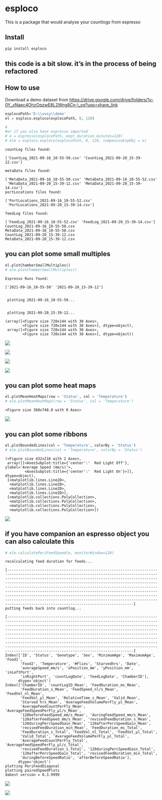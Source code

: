 esploco
================

<!-- WARNING: THIS FILE WAS AUTOGENERATED! DO NOT EDIT! -->

This is a package that would analyse your countlogs from espresso

## Install

``` sh
pip install esploco
```

## this code is a bit slow. it’s in the process of being refactored

## How to use

Download a demo dataset from
https://drive.google.com/drive/folders/1v-0Y_xNaec4OhzOqzwE8L2Wng8Cn-\_vq?usp=share_link

``` python
esplocoPath='D:\\xusy\\demo'
el = esploco.esploco(esplocoPath, 0, 120)

#
#or if you also have espresso imported 
# e = espresso(esplocoPath, expt_duration_minutes=120)
# ele = esploco.esploco(esplocoPath, 0, 120, companionEspObj = e)
```

    countLog files found: 

    ['CountLog_2021-09-16_10-55-50.csv' 'CountLog_2021-09-20_15-39-12.csv']

    metaData files found: 

    ['MetaData_2021-09-16_10-55-50.csv' 'MetaData_2021-09-16_10-55-52.csv'
     'MetaData_2021-09-20_15-39-12.csv' 'MetaData_2021-09-20_15-39-14.csv']
    portLocations files found: 

    ['PortLocations_2021-09-16_10-55-52.csv'
     'PortLocations_2021-09-20_15-39-14.csv']

    feedLog files found: 

    ['FeedLog_2021-09-16_10-55-52.csv' 'FeedLog_2021-09-20_15-39-14.csv']
    CountLog_2021-09-16_10-55-50.csv
    MetaData_2021-09-16_10-55-50.csv
    CountLog_2021-09-20_15-39-12.csv
    MetaData_2021-09-20_15-39-12.csv

## you can plot some small multiples

``` python
el.plotChamberSmallMultiples()
# ele.plotChamberSmallMultiples()
```

    Espresso Runs found:

    ['2021-09-16_10-55-50' '2021-09-20_15-39-12']


     plotting 2021-09-16_10-55-50...


     plotting 2021-09-20_15-39-12...

    (array([<Figure size 720x144 with 30 Axes>,
            <Figure size 720x144 with 30 Axes>], dtype=object),
     array([<Figure size 720x144 with 30 Axes>,
            <Figure size 720x144 with 30 Axes>], dtype=object))

![](index_files/figure-commonmark/cell-3-output-3.png)

![](index_files/figure-commonmark/cell-3-output-4.png)

![](index_files/figure-commonmark/cell-3-output-5.png)

![](index_files/figure-commonmark/cell-3-output-6.png)

## you can plot some heat maps

``` python
el.plotMeanHeatMaps(row = 'Status', col = 'Temperature')
# ele.plotMeanHeatMaps(row = 'Status', col = 'Temperature')
```

    <Figure size 360x748.8 with 0 Axes>

![](index_files/figure-commonmark/cell-4-output-2.png)

## you can plot some ribbons

``` python
el.plotBoundedLines(col = 'Temperature', colorBy = 'Status')
# ele.plotBoundedLines(col = 'Temperature', colorBy = 'Status')
```

    (<Figure size 432x216 with 2 Axes>,
     array([[<AxesSubplot:title={'center':'  Red Light Off'}, ylabel='Average Speed (mm/s)'>,
             <AxesSubplot:title={'center':'  Red Light On'}>]], dtype=object),
     [<matplotlib.lines.Line2D>,
      <matplotlib.lines.Line2D>,
      <matplotlib.lines.Line2D>,
      <matplotlib.lines.Line2D>],
     [<matplotlib.collections.PolyCollection>,
      <matplotlib.collections.PolyCollection>,
      <matplotlib.collections.PolyCollection>,
      <matplotlib.collections.PolyCollection>])

![](index_files/figure-commonmark/cell-5-output-2.png)

## if you have companion an espresso object you can also calculate this

``` python
# ele.calculatePeriFeedSpeed(e, monitorWindow=120)
```

    recalculating feed duration for feeds...

    [------------------------------------------------------------------------------------------------------------------------------------------------------------------------------------------------------------------------------------------------------------------------------------------------------------------------------------------------------------------------------------------------------------------------------------------------------------------------------------------------------------------------------------------------------------------------------------------------------------------------------------------]
    putting feeds back into countlog...

    [------------------------------------------------------------------------------------------------------------------------------------------------------------------------------------------------------------------------------------------------------------------------------------------------------------------------------------------------------------------------------------------------------------------------------------------------------------------------------------------------------------------------------------------------------------------------------------------------------------------------------------------]
    Index(['ID', 'Status', 'Genotype', 'Sex', 'MinimumAge', 'MaximumAge', 'Food1',
           'Food2', 'Temperature', '#Flies', 'Starvedhrs', 'Date',
           'averageSpeed_mm/s', 'xPosition_mm', 'yPosition_mm', 'inLeftPort',
           'inRightPort', 'countLogDate', 'feedLogDate', 'ChamberID'],
          dtype='object')
    Index(['ChamberID', 'countLogID_Mean', 'FeedDuration_ms_Mean',
           'FeedDuration_s_Mean', 'FeedSpeed_nl/s_Mean', 'FeedVol_nl_Mean',
           'FeedVol_µl_Mean', 'RelativeTime_s_Mean', 'Valid_Mean',
           'Starved hrs_Mean', 'AverageFeedVolumePerFly_µl_Mean',
           'AverageFeedCountPerFly_Mean', 'AverageFeedSpeedPerFly_µl/s_Mean',
           '120beforeFeedSpeed_mm/s_Mean', 'duringFeedSpeed_mm/s_Mean',
           '120afterFeedSpeed_mm/s_Mean', 'revisedFeedDuration_s_Mean',
           '120duringPercSpeedGain_Mean', '120afterPercSpeedGain_Mean',
           'revisedFeedDuration_min_Mean', 'FeedDuration_ms_Total',
           'FeedDuration_s_Total', 'FeedVol_nl_Total', 'FeedVol_µl_Total',
           'Valid_Total', 'AverageFeedVolumePerFly_µl_Total',
           'AverageFeedCountPerFly_Total', 'AverageFeedSpeedPerFly_µl/s_Total',
           'revisedFeedDuration_s_Total', '120duringPercSpeedGain_Total',
           '120afterPercSpeedGain_Total', 'revisedFeedDuration_min_Total',
           'duringBeforeSpeedRatio', 'afterBeforeSpeedRatio'],
          dtype='object')
    plotting PeriFeedDiagonal
    plotting pairedSpeedPlots
    dabest version = 0.3.9999

![](index_files/figure-commonmark/cell-6-output-2.png)

![](index_files/figure-commonmark/cell-6-output-3.png)
